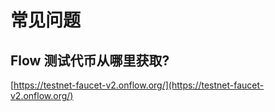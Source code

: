 # 常见问题

## Flow 测试代币从哪里获取?

 [https://testnet-faucet-v2.onflow.org/](https://testnet-faucet-v2.onflow.org/)



